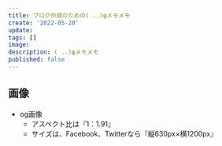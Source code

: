 ```yaml
---
title: ブログ作成のための( ..)φメモメモ
create: '2022-05-20'
update:
tags: []
image:
description: ( ..)φメモメモ
published: false
---
```


## 画像

- og画像
  - アスペクト比は『1：1.91』
  - サイズは、Facebook、Twitterなら『縦630px×横1200px』
